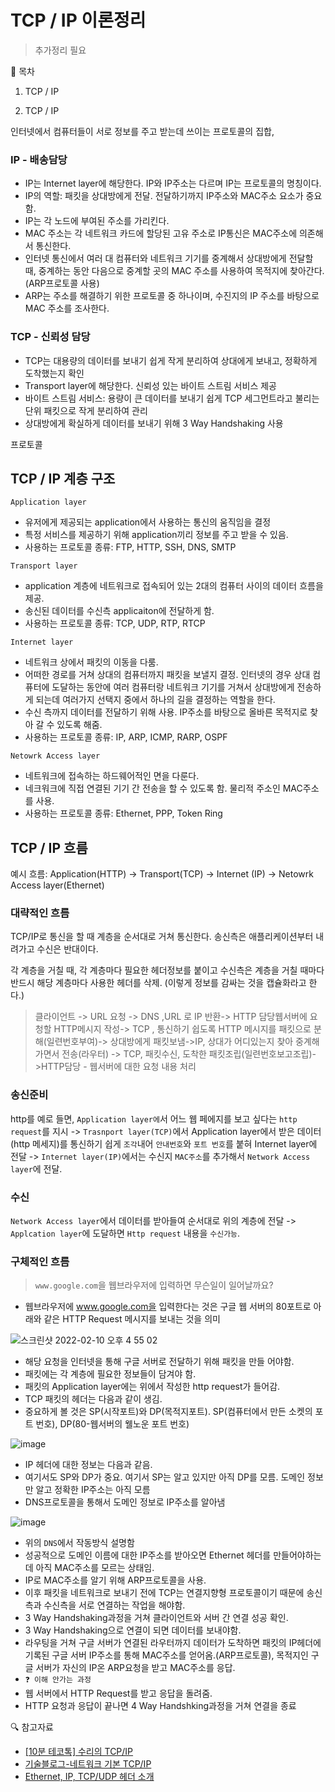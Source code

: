 # TCP / IP 이론정리

> 추가정리 필요

📌 목차

1. TCP / IP

1. TCP / IP

인터넷에서 컴퓨터들이 서로 정보를 주고 받는데 쓰이는 프로토콜의 집합,

### IP - 배송담당

- IP는 Internet layer에 해당한다. IP와 IP주소는 다르며 IP는 프로토콜의 명칭이다.
- IP의 역할: 패킷을 상대방에게 전달. 전달하기까지 IP주소와 MAC주소 요소가 중요함.
- IP는 각 노드에 부여된 주소를 가리킨다.
- MAC 주소는 각 네트워크 카드에 할당된 고유 주소로 IP통신은 MAC주소에 의존해서 통신한다.
- 인터넷 통신에서 여러 대 컴퓨터와 네트워크 기기를 중계해서 상대방에게 전달할 때, 중계하는 동안 다음으로 중계할 곳의 MAC 주소를 사용하여 목적지에 찾아간다. (ARP프로토콜 사용)
- ARP는 주소를 해결하기 위한 프로토콜 중 하나이며, 수진지의 IP 주소를 바탕으로 MAC 주소를 조사한다.

### TCP - 신뢰성 담당

- TCP는 대용량의 데이터를 보내기 쉽게 작게 분리하여 상대에게 보내고, 정확하게 도착했는지 확인
- Transport layer에 해당한다. 신뢰성 있는 바이트 스트림 서비스 제공
- 바이트 스트림 서비스: 용량이 큰 데이터를 보내기 쉽게 TCP 세그먼트라고 불리는 단위 패킷으로 작게 분리하여 관리
- 상대방에게 확실하게 데이터를 보내기 위해 3 Way Handshaking 사용

프로토콜

## TCP / IP 계층 구조

`Application layer`

- 유저에게 제공되는 application에서 사용하는 통신의 움직임을 결정
- 특정 서비스를 제공하기 위해 application끼리 정보를 주고 받을 수 있음.
- 사용하는 프로토콜 종류: FTP, HTTP, SSH, DNS, SMTP

`Transport layer`

- application 계층에 네트워크로 접속되어 있는 2대의 컴퓨터 사이의 데이터 흐름을 제공.
- 송신된 데이터를 수신측 applicaiton에 전달하게 함.
- 사용하는 프로토콜 종류: TCP, UDP, RTP, RTCP

`Internet layer`

- 네트워크 상에서 패킷의 이동을 다룸.
- 어떠한 경로를 거쳐 상대의 컴퓨터까지 패킷을 보낼지 결정. 인터넷의 경우 상대 컴퓨터에 도달하는 동안에 여러 컴퓨터랑 네트워크 기기를 거쳐서 상대방에게 전송하게 되는데 여러가지 선택지 중에서 하나의 길을 결정하는 역할을 한다.
- 수신 측까지 데이터를 전달하기 위해 사용. IP주소를 바탕으로 올바른 목적지로 찾아 갈 수 있도록 해줌.
- 사용하는 프로토콜 종류: IP, ARP, ICMP, RARP, OSPF

`Netowrk Access layer`

- 네트워크에 접속하는 하드웨어적인 면을 다룬다.
- 네크워크에 직접 연결된 기기 간 전송을 할 수 있도록 함. 물리적 주소인 MAC주소를 사용.
- 사용하는 프로토콜 종류: Ethernet, PPP, Token Ring

## TCP / IP 흐름

예시 흐름: Application(HTTP) -> Transport(TCP) -> Internet (IP) -> Netowrk Access layer(Ethernet)

### 대략적인 흐름

TCP/IP로 통신을 할 때 계층을 순서대로 거쳐 통신한다. 송신측은 애플리케이션부터 내려가고 수신은 반대이다.

각 계층을 거칠 때, 각 계층마다 필요한 헤더정보를 붙이고 수신측은 계층을 거칠 때마다 반드시 해당 계층마다 사용한 헤더를 삭제. (이렇게 정보를 감싸는 것을 캡슐화라고 한다.)

> 클라이언트 -> URL 요청 -> DNS ,URL 로 IP 반환-> HTTP 담당웹서버에 요청할 HTTP메시지 작성-> TCP , 통신하기 쉽도록 HTTP 메시지를 패킷으로 분해(일련번호부여)-> 상대방에게 패킷보냄->IP, 상대가 어디있는지 찾아 중계해 가면서 전송(라우터) -> TCP, 패킷수신, 도착한 패킷조립(일련번호보고조립)->HTTP담당 - 웹서버에 대한 요청 내용 처리

### 송신준비

http를 예로 들면, `Application layer에`서 어느 웹 페에지를 보고 싶다는 `http request`를 지시 -> `Trasnport layer(TCP)`에서 Application layer에서 받은 데이터(http 메세지)를 통신하기 쉽게 `조각`내어 `안내번호`와 `포트 번호`를 붙혀 Internet layer에 전달 -> `Internet layer(IP)`에서는 수신지 `MAC주소`를 추가해서 `Network Access layer`에 전달.

### 수신

`Network Access layer`에서 데이터를 받아들여 순서대로 위의 계층에 전달 -> `Applcation layer`에 도달하면 `Http request` 내용을 `수신가능`.

### 구체적인 흐름

> `www.google.com`을 웹브라우저에 입력하면 무슨일이 일어날까요?

- 웹브라우저에 www.google.com을 입력한다는 것은 구글 웹 서버의 80포트로 아래와 같은 HTTP Request 메시지를 보내는 것을 의미

![스크린샷 2022-02-10 오후 4 55 02](https://user-images.githubusercontent.com/71386219/153362370-941edfcd-4bfa-4633-b12d-4924544a831d.png)

- 해당 요청을 인터넷을 통해 구글 서버로 전달하기 위해 패킷을 만들 어야함.
- 패킷에는 각 계층에 필요한 정보들이 담겨야 함.
- 패킷의 Application layer에는 위에서 작성한 http request가 들어감.
- TCP 패킷의 헤더는 다음과 같이 생김.
- 중요하게 볼 것은 SP(시작포트)와 DP(목적지포트). SP(컴퓨터에서 만든 소켓의 포트 번호), DP(80-웹서버의 웰노운 포트 번호)

![image](https://user-images.githubusercontent.com/71386219/153363027-bcaede3d-fd98-4a96-b88b-f76b3db6fc85.png)

- IP 헤더에 대한 정보는 다음과 같음.
- 여기서도 SP와 DP가 중요. 여기서 SP는 알고 있지만 아직 DP를 모름. 도메인 정보만 알고 정확한 IP주소는 아직 모름
- DNS프로토콜을 통해서 도메인 정보로 IP주소를 알아냄

![image](https://user-images.githubusercontent.com/71386219/153363574-751eb9a5-a0ff-4b6f-aa02-4da4c7401ef7.png)

- 위의 `DNS`에서 작동방식 설명함
- 성공적으로 도메인 이름에 대한 IP주소를 받아오면 Ethernet 헤더를 만들어야하는데 아직 MAC주소를 모르는 상태임.
- IP로 MAC주소를 알기 위해 ARP프로토콜을 사용.
- 이후 패킷을 네트워크로 보내기 전에 TCP는 연결지향형 프로토콜이기 때문에 송신측과 수신측을 서로 연결하는 작업을 해야함.
- 3 Way Handshaking과정을 거쳐 클라이언트와 서버 간 연결 성공 확인.
- 3 Way Handshaking으로 연결이 되면 데이터를 보내야함.
- 라우팅을 거쳐 구글 서버가 연결된 라우터까지 데이터가 도착하면 패킷의 IP헤더에 기록된 구글 서버 IP주소를 통해 MAC주소를 얻어옴.(ARP프로토콜), 목적지인 구글 서버가 자신의 IP온 ARP요청을 받고 MAC주소를 응답.
- `❓ 이해 안가는 과정`
- 웹 서버에서 HTTP Request를 받고 응답을 돌려줌.
- HTTP 요청과 응답이 끝나면 4 Way Handshking과정을 거쳐 연결을 종료

🔍 참고자료

- [[10분 테코톡] 수리의 TCP/IP](https://www.youtube.com/watch?v=BEK354TRgZ8)
- [기술블로그-네트워크 기본 TCP/IP](https://k-developer.gitbook.io/dev/http-network-1/1./1.3-tcp-ip)
- [Ethernet, IP, TCP/UDP 헤더 소개](https://www.netmanias.com/ko/post/blog/5372/ethernet-ip-ip-routing-network-protocol/packet-header-ethernet-ip-tcp-ip)
